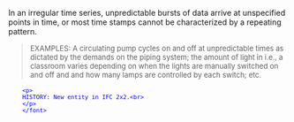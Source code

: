 ﻿In an irregular time series, unpredictable bursts of data arrive at unspecified points in time, or most time stamps cannot be characterized by a repeating pattern.

> <font size="-1">EXAMPLES: A circulating pump cycles on and off at unpredictable times
        as dictated by the demands on the piping system; the amount of light in i.e., a classroom
        varies depending on when the lights are manually switched on and off and and how many
        lamps are controlled by each switch; etc.
        </font>

> <font color="#0000FF" size="-1">
		<p>
    	HISTORY: New entity in IFC 2x2.<br>
	    </p>
    	</font>